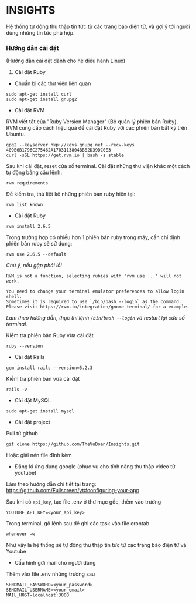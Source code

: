 # INSIGHTS

Hệ thống tự động thu thập tin tức từ các trang báo điện tử, và gợi ý tới người dùng những tin tức phù hợp.

### Hướng dẫn cài đặt

(Hướng dẫn cài đặt dành cho hệ điều hành Linux)

1. Cài đặt Ruby

* Chuẩn bị các thư viện liên quan

```
sudo apt-get install curl
sudo apt-get install gnupg2
```

* Cài đặt RVM

RVM viết tắt của "Ruby Version Manager" (Bộ quản lý phiên bản Ruby). RVM cung cấp cách hiệu quả để cài đặt Ruby với các phiên bản bất kỳ trên Ubuntu.

```
gpg2 --keyserver hkp://keys.gnupg.net --recv-keys 409B6B1796C275462A1703113804BB82D39DC0E3
curl -sSL https://get.rvm.io | bash -s stable
```

Sau khi cài đặt, reset cửa sổ terminal. Cài đặt những thư viện khác một cách tự động bằng câu lệnh:
```
rvm requirements
```
Để kiểm tra, thử liệt kê những phiên bản ruby hiện tại:
```
rvm list known
```

* Cài đặt Ruby
```
rvm install 2.6.5
```
Trong trường hợp có nhiều hơn 1 phiên bản ruby trong máy, cần chỉ định phiên bản ruby sẽ sử dụng:
```
rvm use 2.6.5 --default
```

*Chú ý, nếu gặp phải lỗi*
```
RVM is not a function, selecting rubies with 'rvm use ...' will not work.
 
You need to change your terminal emulator preferences to allow login shell.
Sometimes it is required to use `/bin/bash --login` as the command.
Please visit https://rvm.io/integration/gnome-terminal/ for a example.
```
*Làm theo hướng dẫn, thực thi lệnh `/bin/bash --login` và restart lại cửa sổ terminal.*

Kiểm tra phiên bản Ruby vừa cài đặt
```
ruby --version
```

* Cài đặt Rails
```
gem install rails --version=5.2.3
```
Kiểm tra phiên bản vừa cài đặt
```
rails -v
```

* Cài đặt MySQL
```
sudo apt-get install mysql
```

* Cài đặt project

Pull từ github
```
git clone https://github.com/TheVuDoan/Insights.git
```
Hoặc giải nén file đính kèm

* Đăng kí ứng dụng google (phục vụ cho tính năng thu thập video từ youtube)

Làm theo hướng dẫn chi tiết tại trang: https://github.com/Fullscreen/yt#configuring-your-app

Sau khi có `api_key`, tạo file .env ở thư mục gốc, thêm vào trường
```
YOUTUBE_API_KEY=<your_api_key>
```
Trong terminal, gõ lệnh sau để ghi các task vào file crontab
```
whenever -w
```
Như vậy là hệ thống sẽ tự động thu thập tin tức từ các trang báo điện tử và Youtube

* Cấu hình gửi mail cho người dùng

Thêm vào file .env những trường sau
```
SENDMAIL_PASSWORD=<your_password>
SENDMAIL_USERNAME=<your_email>
MAIL_HOST=localhost:3000
```

